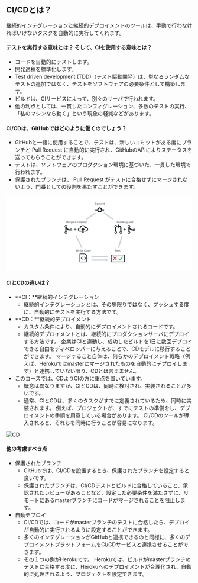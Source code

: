 ## CI/CDとは？

継続的インテグレーションと継続的デプロイメントのツールは、手動で行わなければいけないタスクを自動的に実行してくれます。

#### テストを実行する意味とは？ そして、CIを使用する意味とは？

- コードを自動的にテストします。
- 開発過程を標準化します。
- Test driven development (TDD)（テスト駆動開発）は、単なるランダムなテストの追加ではなく、テストをソフトウェアの必要条件として構築します。
- ビルドは、CIサービスによって、別々のサーバで行われます。
- 他の利点としては、一貫したコンフィグレーション、多数のテストの実行、「私のマシンなら動く」という現象の軽減などがあります。

#### CI/CDは、GitHubではどのように働くのでしょう？

- GitHubと一緒に使用することで、テストは、新しいコミットがある度にブランチと Pull Request に自動的に実行され、GitHubのAPIによりステータスを送ってもらうことができます。
- テストは、ソフトウェアのプロダクション環境に基づいた、一貫した環境で行われます。
- 保護されたブランチは、 Pull Request がテストに合格せずにマージされないよう、門番としての役割を果たすことができます。

![CI](../img/ci.png)

#### CIとCDの違いは？

- **CI：**継続的インテグレーション
  - 継続的インテグレーションとは、その場限りではなく、プッシュする度に、自動的にテストを実行する方法です。
- **CD：**継続的デプロイメント
  - カスタム条件により、自動的にデプロイメントされるコードです。
  - 継続的デプロイメントとは、継続的にプロダクションサーバにデプロイする方法です。 企業はCIと連動し、成功したビルドを1日に数回デプロイできる自由をディベロッパーに与えることで、CDモデルに移行することができます。 マージすること自体は、何らかのデプロイメント戦略（例えば、Herokuではmasterにマージされたものを自動的にデプロイします）と連携していない限り、CDとは言えません。
- このコースでは、CDよりCIの方に重点を置いています。
  - 概念は異なりますが、CIとCDは、同時に検討され、実装されることが多いです。
  - 通常、CIとCDは、多くのタスクがすでに定義されているため、同時に実装されます。 例えば、プロジェクトが、すでにテストの準備をし、デプロイメントの手順を用意している場合があります。 CI/CDのツールが導入されると、それらを同時に行うことが容易になります。

![CD](img/cd.png)

#### 他の考慮すべき点

- 保護されたブランチ
  - GitHubでは、CI/CDを設置するとき、保護されたブランチを設定すると良いです。
  - 保護されたブランチは、CI/CDテストとビルドに合格していること、承認されたレビューがあることなど、設定した必要条件を満たさずに、リモートにあるmasterブランチにコードがマージされることを阻止します。
- 自動デプロイ
  - CI/CDでは、コードがmasterブランチのテストに合格したら、デプロイが自動的に実行されるように設定することができます。
  - 多くのインテグレーションがGitHubと連携できるのと同様に、多くのデプロイメントプラットフォームをCI/CDサービスと連携させることができます。
  - その１つの例がHerokuです。 Herokuでは、ビルドがmasterブランチのテストに合格する度に、Herokuへのデプロイメントが合理化され、自動的に処理されるよう、プロジェクトを設定できます。

